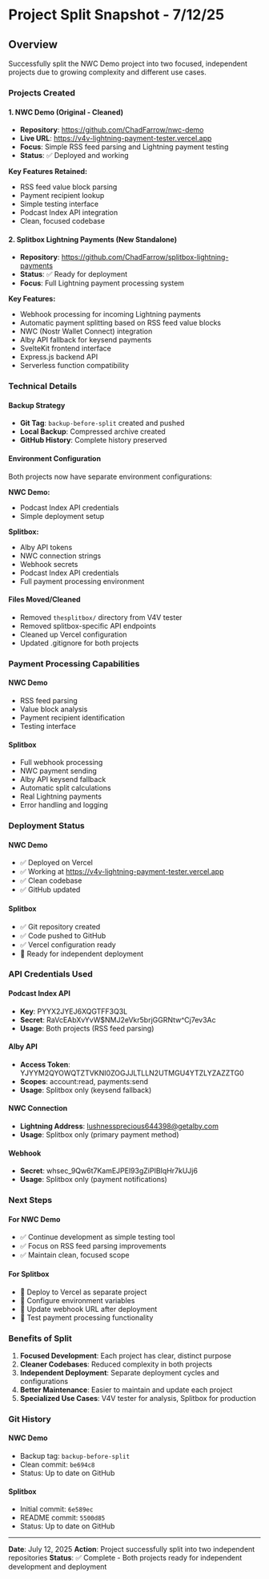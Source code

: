 # Project Split Snapshot - 7/12/25

## Overview
Successfully split the NWC Demo project into two focused, independent projects due to growing complexity and different use cases.

### Projects Created

#### 1. NWC Demo (Original - Cleaned)
- **Repository**: https://github.com/ChadFarrow/nwc-demo
- **Live URL**: https://v4v-lightning-payment-tester.vercel.app
- **Focus**: Simple RSS feed parsing and Lightning payment testing
- **Status**: ✅ Deployed and working

**Key Features Retained:**
- RSS feed value block parsing
- Payment recipient lookup
- Simple testing interface
- Podcast Index API integration
- Clean, focused codebase

#### 2. Splitbox Lightning Payments (New Standalone)
- **Repository**: https://github.com/ChadFarrow/splitbox-lightning-payments
- **Status**: ✅ Ready for deployment
- **Focus**: Full Lightning payment processing system

**Key Features:**
- Webhook processing for incoming Lightning payments
- Automatic payment splitting based on RSS feed value blocks
- NWC (Nostr Wallet Connect) integration
- Alby API fallback for keysend payments
- SvelteKit frontend interface
- Express.js backend API
- Serverless function compatibility

### Technical Details

#### Backup Strategy
- **Git Tag**: `backup-before-split` created and pushed
- **Local Backup**: Compressed archive created
- **GitHub History**: Complete history preserved

#### Environment Configuration
Both projects now have separate environment configurations:

**NWC Demo:**
- Podcast Index API credentials
- Simple deployment setup

**Splitbox:**
- Alby API tokens
- NWC connection strings
- Webhook secrets
- Podcast Index API credentials
- Full payment processing environment

#### Files Moved/Cleaned
- Removed `thesplitbox/` directory from V4V tester
- Removed splitbox-specific API endpoints
- Cleaned up Vercel configuration
- Updated .gitignore for both projects

### Payment Processing Capabilities

#### NWC Demo
- RSS feed parsing
- Value block analysis
- Payment recipient identification
- Testing interface

#### Splitbox
- Full webhook processing
- NWC payment sending
- Alby API keysend fallback
- Automatic split calculations
- Real Lightning payments
- Error handling and logging

### Deployment Status

#### NWC Demo
- ✅ Deployed on Vercel
- ✅ Working at https://v4v-lightning-payment-tester.vercel.app
- ✅ Clean codebase
- ✅ GitHub updated

#### Splitbox
- ✅ Git repository created
- ✅ Code pushed to GitHub
- ✅ Vercel configuration ready
- 🚀 Ready for independent deployment

### API Credentials Used

#### Podcast Index API
- **Key**: PYYX2JYEJ6XQGTFF3Q3L
- **Secret**: RaVcEAbXvYvW$NMJ2eVkr5brjGGRNtw^Cj7ev3Ac
- **Usage**: Both projects (RSS feed parsing)

#### Alby API
- **Access Token**: YJYYM2QYOWQTZTVKNI0ZOGJJLTLLN2UTMGU4YTZLYZAZZTG0
- **Scopes**: account:read, payments:send
- **Usage**: Splitbox only (keysend fallback)

#### NWC Connection
- **Lightning Address**: lushnessprecious644398@getalby.com
- **Usage**: Splitbox only (primary payment method)

#### Webhook
- **Secret**: whsec_9Qw6t7KamEJPEl93gZiPIBIqHr7kUJj6
- **Usage**: Splitbox only (payment notifications)

### Next Steps

#### For NWC Demo
- ✅ Continue development as simple testing tool
- ✅ Focus on RSS feed parsing improvements
- ✅ Maintain clean, focused scope

#### For Splitbox
- 🚀 Deploy to Vercel as separate project
- 🔧 Configure environment variables
- 🔗 Update webhook URL after deployment
- 🧪 Test payment processing functionality

### Benefits of Split

1. **Focused Development**: Each project has clear, distinct purpose
2. **Cleaner Codebases**: Reduced complexity in both projects
3. **Independent Deployment**: Separate deployment cycles and configurations
4. **Better Maintenance**: Easier to maintain and update each project
5. **Specialized Use Cases**: V4V tester for analysis, Splitbox for production

### Git History

#### NWC Demo
- Backup tag: `backup-before-split`
- Clean commit: `be694c8`
- Status: Up to date on GitHub

#### Splitbox
- Initial commit: `6e589ec`
- README commit: `5500d85`
- Status: Up to date on GitHub

---

**Date**: July 12, 2025
**Action**: Project successfully split into two independent repositories
**Status**: ✅ Complete - Both projects ready for independent development and deployment
